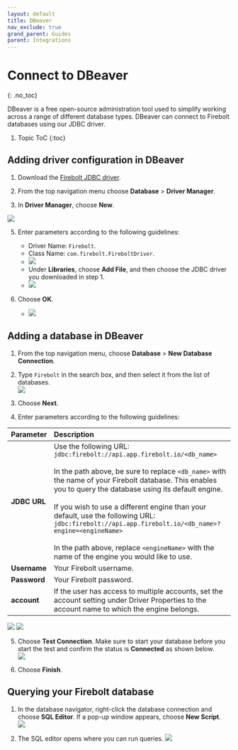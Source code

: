 ```yaml
---
layout: default
title: DBeaver
nav_exclude: true
grand_parent: Guides
parent: Integrations
---
```


# Connect to DBeaver
{: .no_toc}

DBeaver is a free open-source administration tool used to simplify working across a range of different database types. DBeaver can connect to Firebolt databases using our JDBC driver.

1. Topic ToC
{:toc}

## Adding driver configuration in DBeaver

1. Download the [Firebolt JDBC driver](../developing-with-firebolt/connecting-with-jdbc.md#downloading-the-jdbc-driver).

2. From the top navigation menu choose **Database** > **Driver Manager**.

3. In **Driver Manager**, choose **New**.

![](../../assets/images/dbeaver_322_DriverManager.png)

5. Enter parameters according to the following guidelines:
   * Driver Name: `Firebolt`.
   * Class Name: `com.firebolt.FireboltDriver`.
   * ![](../../assets/images/dbeaver_322_DriverManager_2.png)
   * Under **Libraries**, choose **Add File**, and then choose the JDBC driver you downloaded in step 1.
   * ![](../../assets/images/dbeaver_322_DriverManager_3.png)

6. Choose **OK**.
   * ![](../../assets/images/dbeaver_322_DriverManager_4.png)

## Adding a database in DBeaver

1. From the top navigation menu, choose **Database** > **New Database Connection**.  

2. Type `Firebolt` in the search box, and then select it from the list of databases.  
![](../../assets/images/dbeaver_322_NewConnection.png)

3. Choose **Next**.  

4. Enter parameters according to the following guidelines:

| Parameter    |Description|
| :----------- |:--------- |
| **JDBC URL** | Use the following URL: `jdbc:firebolt://api.app.firebolt.io/<db_name>` <br> <br> In the path above, be sure to replace `<db_name>` with the name of your Firebolt database. This enables you to query the database using its default engine. <br> <br> If you wish to use a different engine than your default, use the following URL: `jdbc:firebolt://api.app.firebolt.io/<db_name>?engine=<engineName>` <br> <br>In the path above, replace `<engineName>` with the name of the engine you would like to use. |
| **Username** | Your Firebolt username.|
| **Password** | Your Firebolt password.|
| **account**  | If the user has access to multiple accounts, set the account setting under Driver Properties to the account name to which the engine belongs.|


![](../../assets/images/dbeaver_322_NewConnection_2.png)
![](../../assets/images/dbeaver_322_NewConnection_3.png)

5. Choose **Test Connection**. Make sure to start your database before you start the test and confirm the status is **Connected** as shown below.  
![](../../assets/images/dbeaver_322_NewConnection_4.png)

6. Choose **Finish**.

## Querying your Firebolt database

1. In the database navigator, right-click the database connection and choose **SQL Editor**. If a pop-up window appears, choose **New Script**.  
![](../../assets/images/dbeaver_322_SQL_Script.png)

2. The SQL editor opens where you can run queries.
![](../../assets/images/dbeaver_322_SQL_Script_2.png)